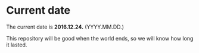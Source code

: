 # Current date

The current date is **2016.12.24.** (YYYY.MM.DD.)

This repository will be good when the world ends, so we will know how long it lasted.